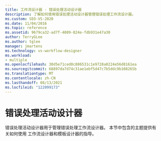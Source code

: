 ```yaml
---
title: 工作流设计器 - 错误处理活动设计器
description: 了解如何使用错误处理活动设计器管理错误处理工作流设计器。
ms.custom: SEO-VS-2020
ms.date: 11/04/2016
ms.topic: reference
ms.assetid: 9679ca32-ad7f-4089-824e-fdb931e47a30
author: TerryGLee
ms.author: tglee
manager: jmartens
ms.technology: vs-workflow-designer
ms.workload:
- multiple
ms.openlocfilehash: 30d5e71ced0c886531c1e9728a0224e56d8161ea
ms.sourcegitcommit: 68897da7d74c31ae1ebf5d47c7b5ddc9b108265b
ms.translationtype: MT
ms.contentlocale: zh-CN
ms.lasthandoff: 08/13/2021
ms.locfileid: "122099173"
---
```

# <a name="error-handling-activity-designers"></a>错误处理活动设计器

错误处理活动设计器用于管理错误处理工作流设计器。 本节中包含的主题提供有关如何使用 工作流设计器和模板设计器的指导。
